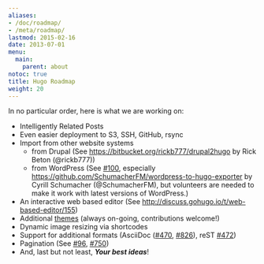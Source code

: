 ```yaml
---
aliases:
- /doc/roadmap/
- /meta/roadmap/
lastmod: 2015-02-16
date: 2013-07-01
menu:
  main:
    parent: about
notoc: true
title: Hugo Roadmap
weight: 20
---
```


In no particular order, here is what we are working on:

 * Intelligently Related Posts
 * Even easier deployment to S3, SSH, GitHub, rsync
 * Import from other website systems
    * from Drupal (See https://bitbucket.org/rickb777/drupal2hugo by Rick Beton (@rickb777))
    * from WordPress (See [#100][], especially https://github.com/SchumacherFM/wordpress-to-hugo-exporter by Cyrill Schumacher (@SchumacherFM), but volunteers are needed to make it work with latest versions of WordPress.)
 * An interactive web based editor (See http://discuss.gohugo.io/t/web-based-editor/155)
 * Additional [themes](https://github.com/spf13/hugoThemes) (always on-going, contributions welcome!)
 * Dynamic image resizing via shortcodes
 * Support for additional formats (AsciiDoc ([#470][], [#826][]), reST [#472][])
 * Pagination (See [#96][], [#750][])
 * And, last but not least, ***Your best ideas***!

[#100]: https://github.com/spf13/hugo/issues/100 "hugo import from wordpress · Issue #100 · spf13/hugo"
[#101]: https://github.com/spf13/hugo/issues/101 "hugo import from jekyll · Issue #101 · spf13/hugo"
[#96]: https://github.com/spf13/hugo/issues/96 "Support for pagination · Issue #96 · spf13/hugo"
[#750]: https://github.com/spf13/hugo/pull/750 "Add pagination support for home page, sections and taxonomies by bep · Pull Request #750 · spf13/hugo"
[#470]: https://github.com/spf13/hugo/issues/470 "Support for AsciiDoc · Issue #470 · spf13/hugo"
[#826]: https://github.com/spf13/hugo/pull/826 "Experimental AsciiDoc support with external helpers by anthonyfok · Pull Request #826 · spf13/hugo"
[#472]: https://github.com/spf13/hugo/issues/472 "support for using reST · Issue #472 · spf13/hugo"
